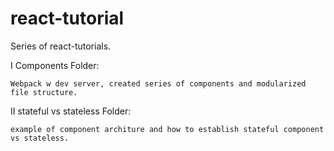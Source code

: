 # react-tutorial
Series of react-tutorials.

I Components Folder:
	
	Webpack w dev server, created series of components and modularized file structure. 


II stateful vs stateless Folder:

	example of component architure and how to establish stateful component vs stateless.



